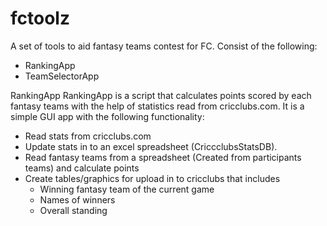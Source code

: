 # fctoolz
A set of tools to aid fantasy teams contest for FC.
Consist of the following:
* RankingApp
* TeamSelectorApp

RankingApp
RankingApp is a script that calculates points scored by each fantasy teams with the help of statistics read from cricclubs.com.
It is a simple GUI app with the following functionality:
  * Read stats from cricclubs.com
  * Update stats in to an excel spreadsheet (CriccclubsStatsDB). 
  * Read fantasy teams from a spreadsheet (Created from participants teams) and calculate points 
  * Create tables/graphics for upload in to cricclubs that includes
    - Winning fantasy team of the current game
    - Names of winners
    - Overall standing 




